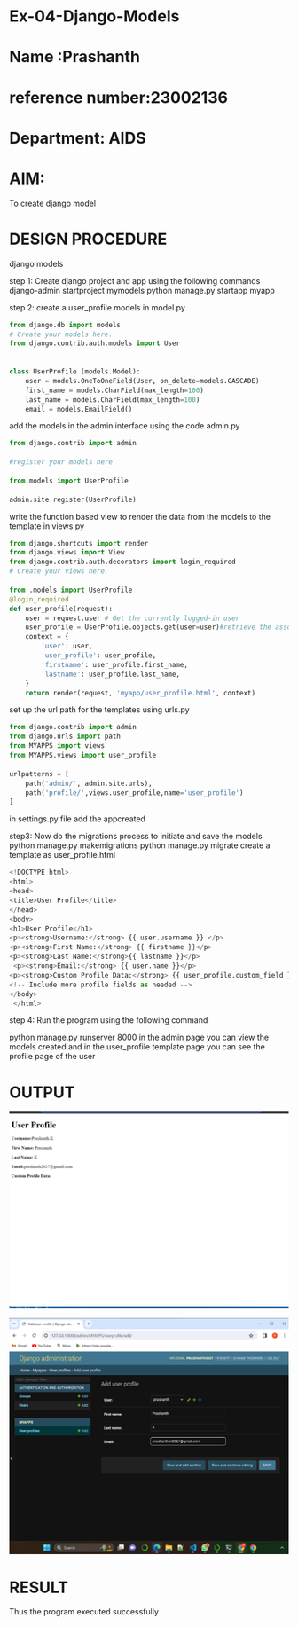 # Ex-04-Django-Models
# Name :Prashanth
# reference number:23002136
# Department: AIDS



# AIM:
 To create django model

# DESIGN PROCEDURE
django models

step 1: Create django project and app using the following
commands
django-admin startproject mymodels
python manage.py startapp myapp

step 2:
create a user_profile models in model.py
```python
from django.db import models
# Create your models here.
from django.contrib.auth.models import User


class UserProfile (models.Model):
    user = models.OneToOneField(User, on_delete=models.CASCADE) 
    first_name = models.CharField(max_length=100)
    last_name = models.CharField(max_length=100)
    email = models.EmailField()

```



add the models in the admin interface using the code admin.py
```python
from django.contrib import admin
 
#register your models here

from.models import UserProfile

admin.site.register(UserProfile)

```


write the function based view to render the data from the models to the template in views.py

```python
from django.shortcuts import render
from django.views import View
from django.contrib.auth.decorators import login_required
# Create your views here.

from .models import UserProfile
@login_required
def user_profile(request):
    user = request.user # Get the currently logged-in user
    user_profile = UserProfile.objects.get(user=user)#retrieve the associated profile
    context = {
        'user': user,
        'user_profile': user_profile,
        'firstname': user_profile.first_name, 
        'lastname': user_profile.last_name,
    }
    return render(request, 'myapp/user_profile.html', context)

```

set up the url path for the templates using urls.py

```python
from django.contrib import admin
from django.urls import path
from MYAPPS import views
from MYAPPS.views import user_profile

urlpatterns = [
    path('admin/', admin.site.urls),
    path('profile/',views.user_profile,name='user_profile')
]

```

in settings.py file add the appcreated

step3: Now do the migrations process to initiate and save the models
python manage.py makemigrations python manage.py migrate create a template as user_profile.html

```python
<!DOCTYPE html>
<html>
<head>
<title>User Profile</title>
</head>
<body>
<h1>User Profile</h1>
<p><strong>Username:</strong> {{ user.username }} </p> 
<p><strong>First Name:</strong> {{ firstname }}</p>
<p><strong>Last Name:</strong>{{ lastname }}</p>
 <p><strong>Email:</strong> {{ user.name }}</p>
<p><strong>Custom Profile Data:</strong> {{ user_profile.custom_field }}</p> 
<!-- Include more profile fields as needed -->
</body>
 </html>
```

step 4: Run the program using the following command

python manage.py runserver 8000 in the admin page you can view the models created and in the user_profile template page you can see the profile page of the user

# OUTPUT
![Alt text](<Screenshot 2023-11-21 090533.png>)

![Alt text](<Screenshot 2023-11-21 093826.png>)

# RESULT
Thus the program executed successfully
